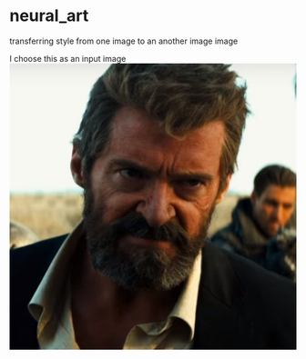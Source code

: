 # neural_art
transferring style from one image to an another image image

I choose this as an input image
![Logan Image](/logan.jpg)

